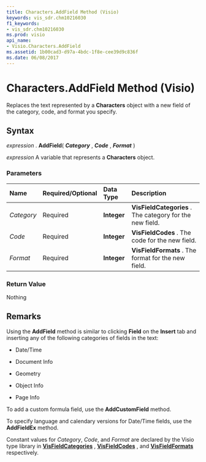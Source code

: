 ```yaml
---
title: Characters.AddField Method (Visio)
keywords: vis_sdr.chm10216030
f1_keywords:
- vis_sdr.chm10216030
ms.prod: visio
api_name:
- Visio.Characters.AddField
ms.assetid: 1b00cad3-d97a-4bdc-1f8e-cee39d9c836f
ms.date: 06/08/2017
---
```



# Characters.AddField Method (Visio)

Replaces the text represented by a  **Characters** object with a new field of the category, code, and format you specify.


## Syntax

 _expression_ . **AddField**( **_Category_** , **_Code_** , **_Format_** )

 _expression_ A variable that represents a **Characters** object.


### Parameters



|**Name**|**Required/Optional**|**Data Type**|**Description**|
|:-----|:-----|:-----|:-----|
| _Category_|Required| **Integer**| **VisFieldCategories** . The category for the new field.|
| _Code_|Required| **Integer**| **VisFieldCodes** . The code for the new field.|
| _Format_|Required| **Integer**| **VisFieldFormats** . The format for the new field.|

### Return Value

Nothing


## Remarks

Using the  **AddField** method is similar to clicking **Field** on the **Insert** tab and inserting any of the following categories of fields in the text:


- Date/Time
    
- Document Info
    
- Geometry
    
- Object Info
    
- Page Info
    


To add a custom formula field, use the  **AddCustomField** method.

To specify language and calendary versions for Date/Time fields, use the  **AddFieldEx** method.

Constant values for  _Category_,  _Code_, and  _Format_ are declared by the Visio type library in **[VisFieldCategories](Visio.visfieldcategories.md)** , **[VisFieldCodes](Visio.visfieldcodes.md)** , and **[VisFieldFormats](Visio.visfieldformats.md)** respectively.


